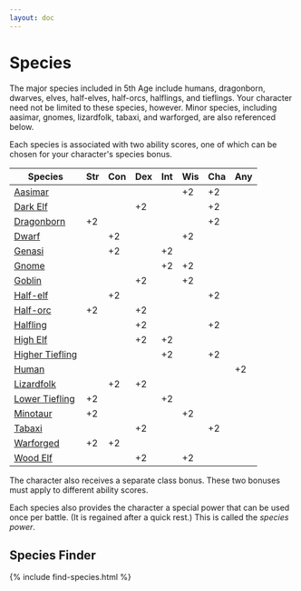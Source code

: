 ```yaml
---
layout: doc
---
```

# Species

The major species included in 5th Age include humans, dragonborn, dwarves, elves, half-elves, half-orcs, halflings, and tieflings. Your character need not be limited to these species, however. Minor species, including aasimar, gnomes, lizardfolk, tabaxi, and warforged, are also referenced below.

Each species is associated with two ability scores, one of which can be chosen for your character's species bonus.

| **Species** | **Str** | **Con** | **Dex** | **Int** | **Wis** | **Cha** | **Any** |
| --- | --- | --- | --- | --- | --- | --- | --- |
| [Aasimar](./Aasimar.md) | | | | | +2 | +2 | |
| [Dark Elf](./Elf.md#dark-elf) | | | +2 | | | +2 | |
| [Dragonborn](./Dragonborn.md) | +2 | | | | | +2 | |
| [Dwarf](./Dwarf.md) | | +2 | | | +2 | | |
| [Genasi](./Genasi.md) | | +2 | | +2 | | |
| [Gnome](./Gnome.md) | | | | +2 | +2 | | |
| [Goblin](./Goblin.md) | | | +2 | | +2 | |
| [Half-elf](./Half-Elf.md) | | +2 | | | | +2 | |
| [Half-orc](./Half-Orc.md) | +2 | | +2 | | | | |
| [Halfling](./Halfling.md) | | | +2 | | | +2 | |
| [High Elf](./Elf.md#high-elf) | | | +2 | +2 | | | |
| [Higher Tiefling](./Tiefling.md#higher-tiefling) | | | | +2 | | +2 | |
| [Human](./Human.md) | | | | | | | +2 |
| [Lizardfolk](./Lizardfolk.md) | | +2 | +2 | | | | |
| [Lower Tiefling](./Tiefling.md#lower-tiefling) | +2 | | | +2 | | | |
| [Minotaur](./Minotaur.md) |+2  | | | | +2 | |
| [Tabaxi](./Tabaxi.md) | | | +2 | | | +2 |
| [Warforged](./Warforged.md) | +2 | +2 | | | | | |
| [Wood Elf](./Elf.md#wood-elf) | | | +2 | | +2 | | |

The character also receives a separate class bonus. These two bonuses must apply to different ability scores.

Each species also provides the character a special power that can be used once per battle. (It is regained after a quick rest.) This is called the _species power_.

## Species Finder

{% include find-species.html %}